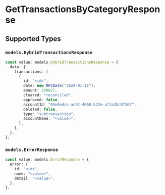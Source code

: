 # GetTransactionsByCategoryResponse


## Supported Types

### `models.HybridTransactionsResponse`

```typescript
const value: models.HybridTransactionsResponse = {
  data: {
    transactions: [
      {
        id: "<id>",
        date: new RFCDate("2024-01-11"),
        amount: 299627,
        cleared: "reconciled",
        approved: false,
        accountId: "04e0edce-ac92-4068-b22e-af1a3bc87367",
        deleted: false,
        type: "subtransaction",
        accountName: "<value>",
      },
    ],
  },
};
```

### `models.ErrorResponse`

```typescript
const value: models.ErrorResponse = {
  error: {
    id: "<id>",
    name: "<value>",
    detail: "<value>",
  },
};
```

